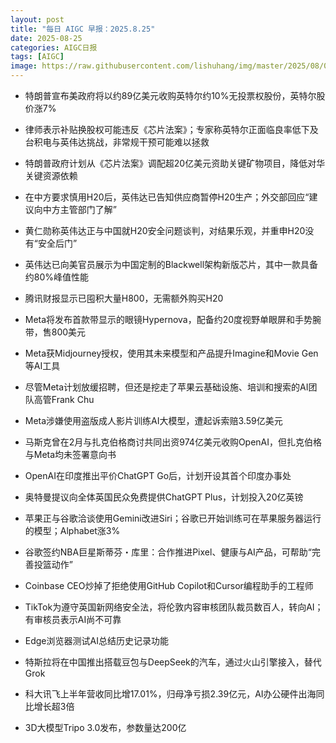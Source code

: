 ```yaml
---
layout: post
title: "每日 AIGC 早报：2025.8.25"
date: 2025-08-25
categories: AIGC日报
tags: [AIGC]
image: https://raw.githubusercontent.com/lishuhang/img/master/2025/08/0825-d.webp
---
```


- 特朗普宣布美政府将以约89亿美元收购英特尔约10%无投票权股份，英特尔股价涨7%

- 律师表示补贴换股权可能违反《芯片法案》；专家称英特尔正面临良率低下及台积电与英伟达挑战，非常规干预可能难以拯救

- 特朗普政府计划从《芯片法案》调配超20亿美元资助关键矿物项目，降低对华关键资源依赖

- 在中方要求慎用H20后，英伟达已告知供应商暂停H20生产；外交部回应“建议向中方主管部门了解”

- 黄仁勋称英伟达正与中国就H20安全问题谈判，对结果乐观，并重申H20没有“安全后门”

- 英伟达已向美官员展示为中国定制的Blackwell架构新版芯片，其中一款具备约80%峰值性能

- 腾讯财报显示已囤积大量H800，无需额外购买H20

- Meta将发布首款带显示的眼镜Hypernova，配备约20度视野单眼屏和手势腕带，售800美元

- Meta获Midjourney授权，使用其未来模型和产品提升Imagine和Movie Gen等AI工具

- 尽管Meta计划放缓招聘，但还是挖走了苹果云基础设施、培训和搜索的AI团队高管Frank Chu

- Meta涉嫌使用盗版成人影片训练AI大模型，遭起诉索赔3.59亿美元

- 马斯克曾在2月与扎克伯格商讨共同出资974亿美元收购OpenAI，但扎克伯格与Meta均未签署意向书

- OpenAI在印度推出平价ChatGPT Go后，计划开设其首个印度办事处

- 奥特曼提议向全体英国民众免费提供ChatGPT Plus，计划投入20亿英镑

- 苹果正与谷歌洽谈使用Gemini改进Siri；谷歌已开始训练可在苹果服务器运行的模型；Alphabet涨3%

- 谷歌签约NBA巨星斯蒂芬・库里：合作推进Pixel、健康与AI产品，可帮助“完善投篮动作”

- Coinbase CEO炒掉了拒绝使用GitHub Copilot和Cursor编程助手的工程师

- TikTok为遵守英国新网络安全法，将伦敦内容审核团队裁员数百人，转向AI；有审核员表示AI尚不可靠

- Edge浏览器测试AI总结历史记录功能

- 特斯拉将在中国推出搭载豆包与DeepSeek的汽车，通过火山引擎接入，替代Grok

- 科大讯飞上半年营收同比增17.01%，归母净亏损2.39亿元，AI办公硬件出海同比增长超3倍

- 3D大模型Tripo 3.0发布，参数量达200亿